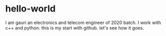 # hello-world
I am gauri an electronics and telecom engineer of 2020 batch.
I work with c++ and python.
this is my start with github.
let's see how it goes.
